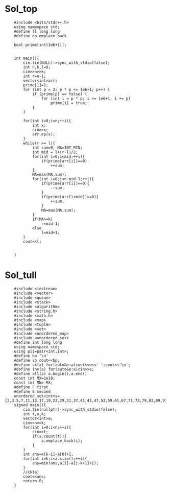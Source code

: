 # Sol_top

        #include <bits/stdc++.h>
        using namespace std;
        #define ll long long
        #define ep emplace_back
        
        bool prime[int(1e6+1)];
        
        
        int main(){
            cin.tie(NULL)->sync_with_stdio(false);
            int n,k,l=0;
            cin>>n>>k;
            int r=n-1;
            vector<int>arr;
            prime[1]=1;
            for (int p = 2; p * p <= 1e6+1; p++) {
                if (prime[p] == false) {
                    for (int i = p * p; i <= 1e6+1; i += p)
                        prime[i] = true;
                }
            }
        
            for(int i=0;i<n;++i){
                int x;
                cin>>x;
                arr.ep(x);
            }
            while(r >= l){
                int sum=0, MA=INT_MIN;
                int mid = l+(r-l)/2;
                for(int i=0;i<mid;++i){
                    if(prime[arr[i]]==0)
                        ++sum;
                }
                MA=max(MA,sum);
                for(int i=0;i<n-mid-1;++i){
                    if(prime[arr[i]]==0){
                        --sum;
                    }
                    if(prime[arr[i+mid]]==0){
                        ++sum;
                    }
                    MA=max(MA,sum);
                }
                if(MA>=k)
                    r=mid-1;
                else
                    l=mid+1;
            }
            cout<<l;
        

        }
# Sol_tull
        #include <iostream>
        #include <vector>
        #include <queue>
        #include <stack>
        #include <algorithm>
        #include <string.h>
        #include <math.h>
        #include <map>
        #include <tuple>
        #include <set>
        #include <unordered_map>
        #include <unordered_set>
        #define int long long
        using namespace std;
        using pii=pair<int,int>;
        #define bp '\n'
        #define vp cout<<bp;
        #define ck(a) for(auto&e:a)cout<<e<<' ';cout<<'\n';
        #define inv(a) for(auto&e:a)cin>>e;
        #define all(a) a.begin(),a.end()
        const int MX=1e18;
        const int MN=-MX;
        #define F first 
        #define S second
        unordered_set<int>s={2,3,5,7,11,13,17,19,23,29,31,37,41,43,47,53,59,61,67,71,73,79,83,89,97,101,103,107,109,113,127,131,137,139,149,151,157,163,167,173,179,181,191,193,197,199,211,223,227,229,233,239,241,251,257,263,269,271,277,281,283,293,307,311,313,317,331,337,347,349,353,359,367,373,379,383,389,397,401,409,419,421,431,433,439,443,449,457,461,463,467,479,487,491,499,503,509,521,523,541,547,557,563,569,571,577,587,593,599,601,607,613,617,619,631,641,643,647,653,659,661,673,677,683,691,701,709,719,727,733,739,743,751,757,761,769,773,787,797,809,811,821,823,827,829,839,853,857,859,863,877,881,883,887,907,911,919,929,937,941,947,953,967,971,977,983,991,997};
        signed main(){
            cin.tie(nullptr)->sync_with_stdio(false);
            int t,n,k;
            vector<int>a;
            cin>>n>>k;
            for(int i=0;i<n;++i){
                cin>>t;
                if(s.count(t)){
                    a.emplace_back(i);
                }
            }
            int ans=a[k-1]-a[0]+1;
            for(int i=k;i<a.size();++i){
                ans=min(ans,a[i]-a[i-k+1]+1);
            }
            //ck(a)
            cout<<ans;
            return 0;
        }   
